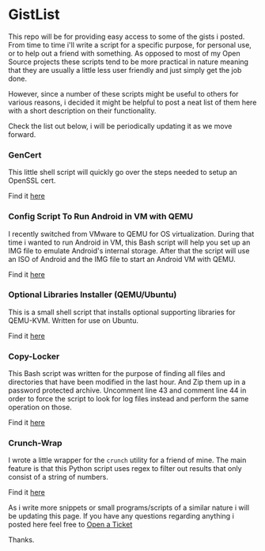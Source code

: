 # GistList

This repo will be for providing easy access to some of the gists i posted. From time to time i'll write a script for a specific 
purpose, for personal use, or to help out a friend with something. As opposed to most of my Open Source projects these scripts tend to be more practical in nature meaning that they are usually a little less user friendly and just simply get the job done.

However, since a number of these scripts might be useful to others for various reasons, i decided it might be helpful to post a neat list of them here with a short description on their functionality.

Check the list out below, i will be periodically updating it as we move forward.

### GenCert

This little shell script will quickly go over the steps needed to setup an OpenSSL cert.

Find it [here](https://gist.github.com/NullArray/de1406d4e18790a861574f7cffdbc3d4)

### Config Script To Run Android in VM with QEMU

I recently switched from VMware to QEMU for OS virtualization. During that time i wanted to run Android in VM, this Bash script will help you set up an IMG file to emulate Android's internal storage. After that the script will use an ISO of Android and the IMG file to start an Android VM with QEMU. 

Find it [here](https://gist.github.com/NullArray/1384c4aae7e73eeb51b620b1abcf6ea7)

### Optional Libraries Installer (QEMU/Ubuntu)

This is a small shell script that installs optional supporting libraries for QEMU-KVM. Written for use on Ubuntu.

Find it [here](https://gist.github.com/NullArray/c0ff340cd70ad159a60939bc6e4c0f9e)

### Copy-Locker

This Bash script was written for the purpose of finding all files and directories that have been modified in the last hour. And Zip them up in a password protected archive. Uncomment line 43 and comment line 44 in order to force the script to look for log files instead and perform the same operation on those.

Find it [here](https://gist.github.com/NullArray/a4bb0c513df0bf826268cfe154d985ed)


### Crunch-Wrap

I wrote a little wrapper for the `crunch` utility for a friend of mine. The main feature is that this Python script uses regex to filter out results that only consist of a string of numbers.

Find it [here](https://gist.github.com/NullArray/c5d127ec48aea708525936e762904312)



As i write more snippets or small programs/scripts of a similar nature i will be updating this page. If you have any questions regarding anything i posted here feel free to [Open a Ticket](https://github.com/NullArray/GistList/issues)

Thanks.
